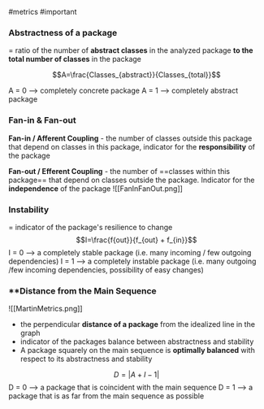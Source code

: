 #metrics #important
### **Abstractness** of a package
= ratio of the number of **abstract classes** in the analyzed package **to the total number of classes** in the package

$$A=\frac{Classes_{abstract}}{Classes_{total}}$$



A = 0 --> completely concrete package
A = 1 --> completely abstract package

### **Fan-in & Fan-out** 

**Fan-in / Afferent Coupling** - the number of classes outside this package that depend on classes in this package, indicator for the **responsibility** of the package

**Fan-out / Efferent Coupling** - the number of ==classes within this package== that depend on classes outside the package. Indicator for the **independence** of the package
![[FanInFanOut.png]]

### **Instability** 
= indicator of the package's resilience to change
$$I=\frac{f{out}}{f_{out} + f_{in}}$$
I = 0 --> a completely stable package (i.e. many incoming / few outgoing dependencies)
I = 1 --> a completely instable package (i.e. many outgoing /few incoming dependencies, possibility of easy changes)


### **Distance from the Main Sequence

![[MartinMetrics.png]]
- the perpendicular **distance of a package** from the idealized line in the graph
- indicator of the packages balance between abstractness and stability
- A package squarely on the main sequence is **optimally balanced** with respect to its abstractness and stability

$$D=| A + I - 1 |$$
D = 0 --> a package that is coincident with the main sequence
D = 1 --> a package that is as far from the main sequence as possible